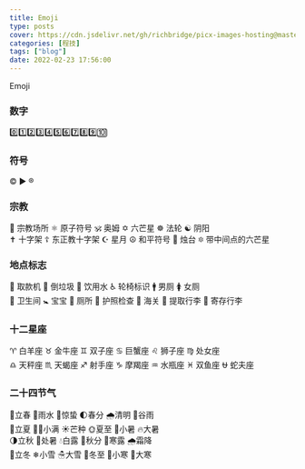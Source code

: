 ```yaml
---
title: Emoji
type: posts
cover: https://cdn.jsdelivr.net/gh/richbridge/picx-images-hosting@master/thumbnail/程技.jpg
categories: [程技]
tags: ["blog"]
date: 2022-02-23 17:56:00
---
```


Emoji


<!--more-->


### 数字
0️⃣1️⃣2️⃣3️⃣4️⃣5️⃣6️⃣7️⃣8️⃣9️⃣🔟

### 符号
©️ ▶️ ®️ 

### 宗教
🛐 宗教场所  ⚛️ 原子符号  🕉️ 奥姆  ✡️ 六芒星  ☸️ 法轮  ☯️ 阴阳  
✝️ 十字架  ☦️ 东正教十字架  ☪️ 星月  ☮️ 和平符号  🕎 烛台  🔯 带中间点的六芒星  

### 地点标志
🏧 取款机  🚮 倒垃圾  🚰 饮用水  ♿ 轮椅标识  🚹 男厕  🚺 女厕  
🚻 卫生间  🚼 宝宝  🚾 厕所  🛂 护照检查  🛃 海关  🛄 提取行李  🛅 寄存行李  

### 十二星座
♈ 白羊座  ♉ 金牛座  ♊ 双子座  ♋ 巨蟹座  ♌ 狮子座  ♍ 处女座  
♎ 天秤座  ♏ 天蝎座  ♐ 射手座  ♑ 摩羯座  ♒ 水瓶座  ♓ 双鱼座  ⛎ 蛇夫座  

### 二十四节气
🌱立春  🌂雨水  🐛惊蛰  🌓春分  🌧清明  🌾谷雨  
🌻立夏  👨‍🌾小满  ☀芒种  🌞夏至  🍉小暑  🔥大暑  
🌗立秋  🍂处暑  💧白露  🥮秋分  🍃寒露  🌧️霜降  
🍁立冬  ❄小雪  ☃大雪  🐧冬至  🎿小寒  🎅大寒
